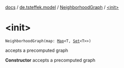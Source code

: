 [docs](../../index.md) / [de.tsteffek.model](../index.md) / [NeighborhoodGraph](index.md) / [&lt;init&gt;](./-init-.md)

# &lt;init&gt;

`NeighborhoodGraph(map: `[`Map`](https://kotlinlang.org/api/latest/jvm/stdlib/kotlin.collections/-map/index.html)`<T, `[`Set`](https://kotlinlang.org/api/latest/jvm/stdlib/kotlin.collections/-set/index.html)`<T>>)`

accepts a precomputed graph

**Constructor**
accepts a precomputed graph

